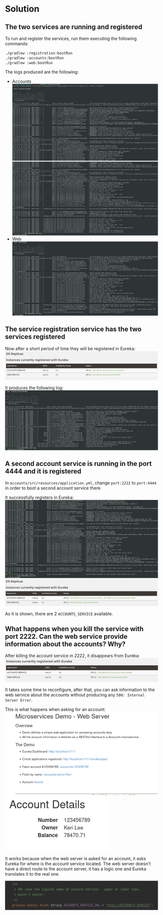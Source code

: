 # Solution
## The two services are running and registered 
To run and register the services, run them executing the following commands:
```
./gradlew :registration:bootRun
./gradlew :accounts:bootRun
./gradlew :web:bootRun
```


The logs produced are the following:
- Accounts
  ![Accounts_log_p1](img/1-accounts_log_1.png)
  ![Accounts_log_p2](img/1-accounts_log_2.png)
- Web
  ![Web_log](img/1-web_log.png)
## The service registration service has the two services registered

Now after a short period of time they will be registered in Eureka:
![Eureka dashboard](img/1-servicios_registrados.png)

It produces the following log:
![Eureka_log](img/1-eureka_log.png)
## A second account service is running in the port 4444 and it is registered
In `accounts/src/resources/application.yml`, change `port:2222` to `port:4444` in order to boot
a second account service there.

It successfully registers in Eureka:
![Second_account_registered](img/3-accounts_second_registered.png)
![Eureka_second_account_registered](img/3-eureka_2_accounts.png)

As it is shown, there are 2 `ACCOUNTS_SERVICE` available.

## What happens when you kill the service with port 2222. Can the web service provide information about the accounts? Why?

After killing the account service in 2222, it disappears from Eureka:
![Eureka_dashboard_2222_killed](img/4-eureka_dashboard_kill2222.png)

It takes some time to reconfigure, after that, you can ask information to the web service about
the accounts without producing any `500: Internal Server Error`.

This is what happens when asking for an account:
![Web_service_main](img/4-web_server.png)
![Web_service_asked_account](img/4-web_account_asked.png)

It works because when the web server is asked for an account, it asks Eureka for where is the account
service located. The web server doesn't have a direct route to the account server, it has a logic one
and Eureka translates it to the real one.

![Account_service_url_code](img/4-account_service_url.png)
